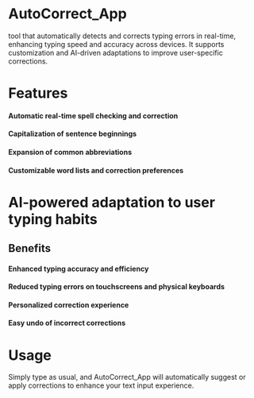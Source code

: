 # AutoCorrect_App
tool that automatically detects and corrects typing errors in real-time, enhancing typing speed and accuracy across devices. It supports customization and AI-driven adaptations to improve user-specific corrections.

# Features
#### Automatic real-time spell checking and correction
#### Capitalization of sentence beginnings
#### Expansion of common abbreviations
#### Customizable word lists and correction preferences

# AI-powered adaptation to user typing habits

## Benefits
#### Enhanced typing accuracy and efficiency
#### Reduced typing errors on touchscreens and physical keyboards
#### Personalized correction experience
#### Easy undo of incorrect corrections

# Usage
Simply type as usual, and AutoCorrect_App will automatically suggest or apply corrections to enhance your text input experience.
